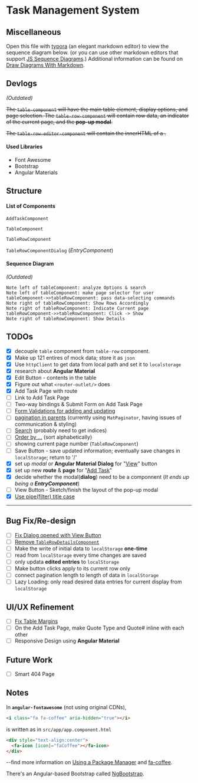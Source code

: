 # Task Management System

## Miscellaneous

Open this file with [typora](https://typora.io) (an elegant markdown editor) to view the sequence diagram below. (or you can use other markdown editors that support [JS Sequence Diagrams](https://bramp.github.io/js-sequence-diagrams/).) Additional information can be found on [Draw Diagrams With Markdown](https://support.typora.io/Draw-Diagrams-With-Markdown/).

## Devlogs

*(Outdated)*

~~The `table-component` will have the main table element, display options, and page selection. The `table-row-component` will contain row data, an indicator of the current page, and the **pop-up modal**.~~

~~The `table-row-editor-component` will contain the innerHTML of a .~~

#### Used Libraries

- Font Awesome
- Bootstrap
- Angular Materials

## Structure

#### List of Components

`AddTaskComponent`

`TableComponent`

`TableRowComponent`

`TableRowComponentDialog` (*EntryComponent*)

#### Sequence Diagram

*(Outdated)*

```sequence
Note left of tableComponent: analyze Options & search
Note left of tableComponent: make page selector for user
tableComponent->>tableRowComponent: pass data-selecting commands 
Note right of tableRowComponent: Show Rows Accordingly
Note right of tableRowComponent: Indicate Current page
tableRowComponent->>tableRowComponent: Click -> Show
Note right of tableRowComponent: Show Details
```

## TODOs

- [x] decouple `table` component from `table-row` component. 
- [x] Make up 121 entires of mock data; store it as `json`
- [x] Use `httpClient` to get data from local path and set it to `localstorage` 
- [x] research about **Angular Material**
- [x] Edit Button - contents in the table
- [x] Figure out what `<router-outlet/>` does
- [x] Add Task Page with route
- [ ] Link to Add Task Page
- [ ] Two-way bindings & Submit Form on Add Task Page
- [ ] <u>Form Validations for adding and updating</u>
- [ ] <u>pagination in parents</u> (currently using `MatPaginator`, having issues of communication & styling)
- [ ] <u>Search</u> (probably need to get indices)
- [ ] <u>Order by ...</u> (sort alphabetically)
- [ ] showing current page number (`TableRowComponent`)
- [ ] Save Button - save updated information; eventually save changes in `localStorage`; return to '/'
- [x] set up *modal* or **Angular Material Dialog** for "<u>View</u>" button
- [x] set up new **route** & **page** for "<u>Add Task</u>"
- [x] decide whether the modal(**dialog**) need to be a componnent (*It ends up being a **EntryComponent***)
- [ ] View Button - Sketch/finish the layout of the pop-up modal
- [x] <u>Use pipe(filter) title case</u> 

------

## Bug Fix/Re-design

- [ ] <u>Fix Dialog opened with View Button</u> 
- [ ] <u>Remove `TableRowDetailsComponent`</u>
- [ ] Make the write of initial data to `localStorage` **one-time**
- [ ] read from `localStorage` every time changes are saved
- [ ] only updata **edited entries** to `localStorage`
- [ ] Make button clicks apply to its current row only
- [ ] connect pagination length to length of data in `localStorage`
- [ ] Lazy Loading: only read desired data entries for current display from `localStorage`

## UI/UX Refinement

- [ ] <u>Fix Table Margins</u>
- [ ] On the Add Task Page, make Quote Type and Quote# inline with each other
- [ ] Responsive Design using **Angular Material**

## Future Work

- [ ] Smart 404 Page

## Notes

In **`angular-fontawesome`** (not using original CDNs),  

```html
<i class="fa fa-coffee" aria-hidden="true"></i>
```

is written as in `src/app/app.component.html`

```html
<div style="text-align:center">
  <fa-icon [icon]="faCoffee"></fa-icon>
</div>
```

--find more information on [Using a Package Manager](https://fontawesome.com/how-to-use/on-the-web/setup/using-package-managers) and [fa-coffee](https://fontawesome.com/v4.7.0/icon/coffee).

There's an Angular-based Bootstrap called [NgBootstrap](https://ng-bootstrap.github.io/#/home).